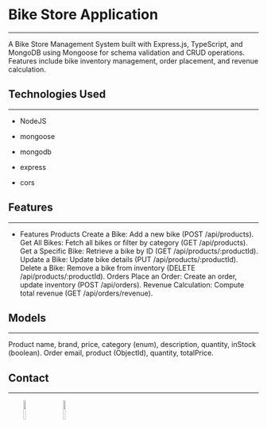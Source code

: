 <h1>Bike Store Application</h1>
<hr><p>A Bike Store Management System built with Express.js, TypeScript, and MongoDB using Mongoose for schema validation and CRUD operations. Features include bike inventory management, order placement, and revenue calculation.</p><h2>Technologies Used</h2>
<hr><ul>
<li>NodeJS</li>
</ul><ul>
<li>mongoose</li>
</ul><ul>
<li>mongodb</li>
</ul><ul>
<li>express</li>
</ul><ul>
<li>cors</li>
</ul><h2>Features</h2>
<hr><ul>
<li>Features Products Create a Bike: Add a new bike (POST /api/products). Get All Bikes: Fetch all bikes or filter by category (GET /api/products). Get a Specific Bike: Retrieve a bike by ID (GET /api/products/:productId). Update a Bike: Update bike details (PUT /api/products/:productId). Delete a Bike: Remove a bike from inventory (DELETE /api/products/:productId). Orders Place an Order: Create an order, update inventory (POST /api/orders). Revenue Calculation: Compute total revenue (GET /api/orders/revenue).</li>
</ul><h2>Models</h2>
<hr><p>Product
name, brand, price, category (enum), description, quantity, inStock (boolean).
Order
email, product (ObjectId), quantity, totalPrice.</p><h2>Contact</h2>
<hr><p><span style="margin-right: 30px;"></span><a href="https://www.linkedin.com/in/humain-islam-rabbi-517429307/"><img target="_blank" src="https://cdn.jsdelivr.net/gh/devicons/devicon/icons/linkedin/linkedin-original.svg" style="width: 10%;"></a><span style="margin-right: 30px;"></span><a href="https://github.com/humainislam11"><img target="_blank" src="https://cdn.jsdelivr.net/gh/devicons/devicon/icons/github/github-original.svg" style="width: 10%;"></a></p>